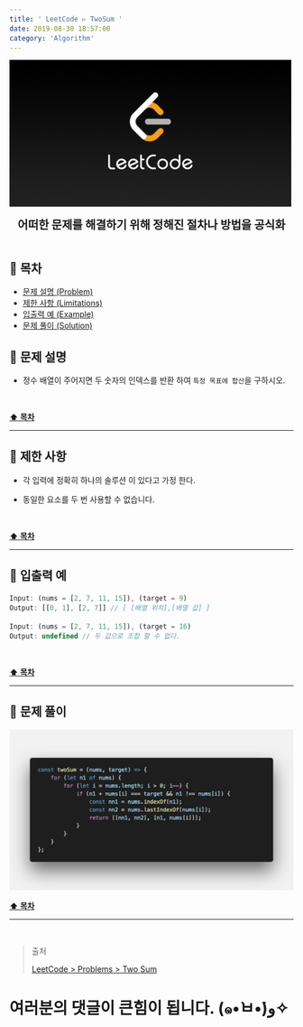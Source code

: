 ```yaml
---
title: ' LeetCode ▻ TwoSum '
date: 2019-08-30 18:57:00
category: 'Algorithm'
---
```


![](./images/logo.png)

<center><strong style="font-size: 20px;">어떠한 문제를 해결하기 위해 정해진 절차나 방법을 공식화</strong></center>

<br />

## **💎 목차**

- [문제 설명 (Problem)](#-문제-설명)
- [제한 사항 (Limitations)](#-제한-사항)
- [입출력 예 (Example)](#-입출력-예)
- [문제 풀이 (Solution)](#-문제-풀이)

## **📕 문제 설명**

- 정수 배열이 주어지면 두 숫자의 인덱스를 반환 하여 `특정 목표에 합산`을 구하시오.

<br />

**[⬆ 목차](#-목차)**

---

## **🔖 제한 사항**

- 각 입력에 정확히 하나의 솔루션 이 있다고 가정 한다.

- 동일한 요소를 두 번 사용할 수 없습니다.

<br />

**[⬆ 목차](#-목차)**

---

## **📙 입출력 예**

```js
Input: (nums = [2, 7, 11, 15]), (target = 9)
Output: [[0, 1], [2, 7]] // [ [배열 위치],[배열 값] ]

Input: (nums = [2, 7, 11, 15]), (target = 16)
Output: undefined // 두 값으로 조합 할 수 없다.
```

<br />

**[⬆ 목차](#-목차)**

---

## **📘 문제 풀이**

![](./images/solution.1.png)
<br />

**[⬆ 목차](#-목차)**

---

<br />

> 출처
>
> <a href="https://leetcode.com/problems/two-sum/" target="_blank">LeetCode > Problems > Two Sum</a>

# 여러분의 댓글이 큰힘이 됩니다. (๑•̀ㅂ•́)و✧
